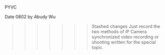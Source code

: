 PYVC

Date 0802 by Abudy Wu

>>>>>>> Stashed changes
Just record the two methods of IP Camera synchronized video recording or shooting written for the special topic.

